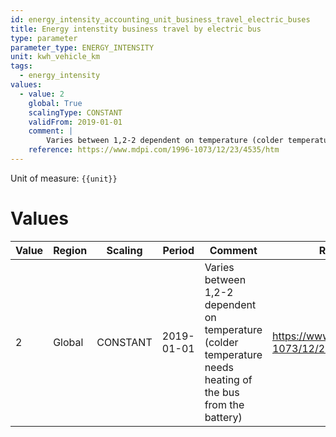 ```yaml
---
id: energy_intensity_accounting_unit_business_travel_electric_buses
title: Energy intenstity business travel by electric bus
type: parameter
parameter_type: ENERGY_INTENSITY
unit: kwh_vehicle_km
tags:
  - energy_intensity
values:
  - value: 2
    global: True
    scalingType: CONSTANT
    validFrom: 2019-01-01
    comment: |
        Varies between 1,2-2 dependent on temperature (colder temperature needs heating of the bus from the battery)
    reference: https://www.mdpi.com/1996-1073/12/23/4535/htm
---
```



Unit of measure: `{{unit}}`


# Values


| Value | Region | Scaling | Period | Comment | Reference |
|-------|--------|---------|--------|---------|-----------|
| 2 | Global | CONSTANT | 2019-01-01 | Varies between 1,2-2 dependent on temperature (colder temperature needs heating of the bus from the battery) | https://www.mdpi.com/1996-1073/12/23/4535/htm |


